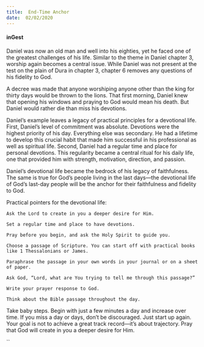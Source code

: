 ```yaml
---
title:  End-Time Anchor
date:  02/02/2020
---
```


#### inGest

Daniel was now an old man and well into his eighties, yet he faced one of the greatest challenges of his life. Similar to the theme in Daniel chapter 3, worship again becomes a central issue. While Daniel was not present at the test on the plain of Dura in chapter 3, chapter 6 removes any questions of his fidelity to God.

A decree was made that anyone worshiping anyone other than the king for thirty days would be thrown to the lions. That first morning, Daniel knew that opening his windows and praying to God would mean his death. But Daniel would rather die than miss his devotions.

Daniel’s example leaves a legacy of practical principles for a devotional life. First, Daniel’s level of commitment was absolute. Devotions were the highest priority of his day. Everything else was secondary. He had a lifetime to develop this crucial habit that made him successful in his professional as well as spiritual life. Second, Daniel had a regular time and place for personal devotions. This regularity became a central ritual for his daily life, one that provided him with strength, motivation, direction, and passion.

Daniel’s devotional life became the bedrock of his legacy of faithfulness. The same is true for God’s people living in the last days—the devotional life of God’s last-day people will be the anchor for their faithfulness and fidelity to God.

Practical pointers for the devotional life:

`Ask the Lord to create in you a deeper desire for Him.`

`Set a regular time and place to have devotions.`

`Pray before you begin, and ask the Holy Spirit to guide you.`

`Choose a passage of Scripture. You can start off with practical books like 1 Thessalonians or James.`

`Paraphrase the passage in your own words in your journal or on a sheet of paper.`

`Ask God, “Lord, what are You trying to tell me through this passage?”`

`Write your prayer response to God.`

`Think about the Bible passage throughout the day.`

Take baby steps. Begin with just a few minutes a day and increase over time. If you miss a day or days, don’t be discouraged. Just start up again. Your goal is not to achieve a great track record—it’s about trajectory. Pray that God will create in you a deeper desire for Him.

``